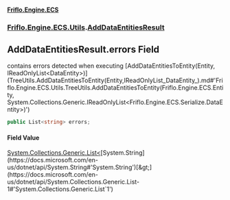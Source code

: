 #### [Friflo.Engine.ECS](index.md#'index')
### [Friflo.Engine.ECS.Utils](Friflo.Engine.ECS.Utils.md#'Friflo.Engine.ECS.Utils').[AddDataEntitiesResult](AddDataEntitiesResult.md#'Friflo.Engine.ECS.Utils.AddDataEntitiesResult')

## AddDataEntitiesResult.errors Field

contains errors detected when executing [AddDataEntitiesToEntity(Entity, IReadOnlyList&lt;DataEntity&gt;)](TreeUtils.AddDataEntitiesToEntity(Entity,IReadOnlyList_DataEntity_).md#'Friflo.Engine.ECS.Utils.TreeUtils.AddDataEntitiesToEntity(Friflo.Engine.ECS.Entity, System.Collections.Generic.IReadOnlyList<Friflo.Engine.ECS.Serialize.DataEntity>)')

```csharp
public List<string> errors;
```

#### Field Value
[System.Collections.Generic.List&lt;](https://docs.microsoft.com/en-us/dotnet/api/System.Collections.Generic.List-1#'System.Collections.Generic.List`1')[System.String](https://docs.microsoft.com/en-us/dotnet/api/System.String#'System.String')[&gt;](https://docs.microsoft.com/en-us/dotnet/api/System.Collections.Generic.List-1#'System.Collections.Generic.List`1')
